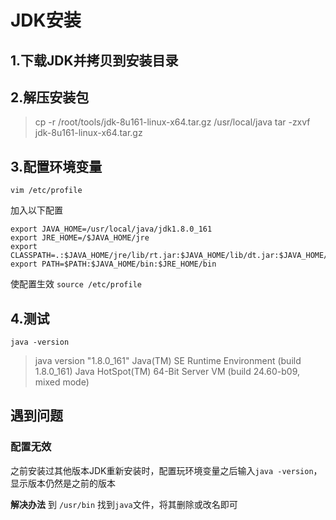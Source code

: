 # JDK安装

## 1.下载JDK并拷贝到安装目录

## 2.解压安装包 

>cp -r  /root/tools/jdk-8u161-linux-x64.tar.gz    /usr/local/java
>tar -zxvf jdk-8u161-linux-x64.tar.gz

## 3.配置环境变量

`vim /etc/profile`

加入以下配置

```{.line-numbers}
export JAVA_HOME=/usr/local/java/jdk1.8.0_161
export JRE_HOME=/$JAVA_HOME/jre
export CLASSPATH=.:$JAVA_HOME/jre/lib/rt.jar:$JAVA_HOME/lib/dt.jar:$JAVA_HOME/lib/tools.jar
export PATH=$PATH:$JAVA_HOME/bin:$JRE_HOME/bin
```

使配置生效
`source /etc/profile`

## 4.测试

`java -version`
>java version "1.8.0_161"
Java(TM) SE Runtime Environment (build 1.8.0_161)
Java HotSpot(TM) 64-Bit Server VM (build 24.60-b09, mixed mode)

## 遇到问题

### 配置无效

之前安装过其他版本JDK重新安装时，配置玩环境变量之后输入`java -version`，显示版本仍然是之前的版本

**解决办法**
到 `/usr/bin` 找到`java`文件，将其删除或改名即可